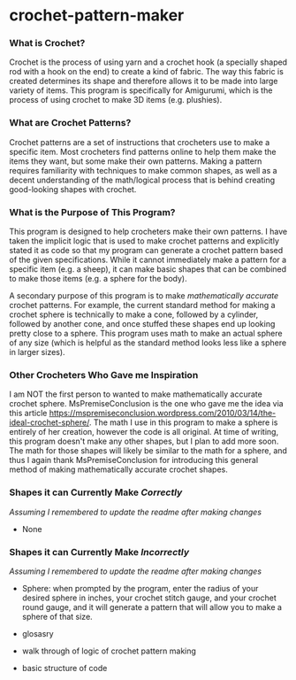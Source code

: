 # crochet-pattern-maker

### What is Crochet?

Crochet is the process of using yarn and a crochet hook (a specially shaped rod with a hook on the end) to create a kind of fabric. The way this fabric is created determines its shape and therefore allows it to be made into large variety of items. This program is specifically for Amigurumi, which is the process of using crochet to make 3D items (e.g. plushies).

### What are Crochet Patterns?

Crochet patterns are a set of instructions that crocheters use to make a specific item. Most crocheters find patterns online to help them make the items they want, but some make their own patterns. Making a pattern requires familiarity with techniques to make common shapes, as well as a decent understanding of the math/logical process that is behind creating good-looking shapes with crochet.

### What is the Purpose of This Program?

This program is designed to help crocheters make their own patterns. I have taken the implicit logic that is used to make crochet patterns and explicitly stated it as code so that my program can generate a crochet pattern based of the given specifications. While it cannot immediately make a pattern for a specific item (e.g. a sheep), it can make basic shapes that can be combined to make those items (e.g. a sphere for the body).

A secondary purpose of this program is to make *mathematically accurate* crochet patterns. For example, the current standard method for making a crochet sphere is technically to make a cone, followed by a cylinder, followed by another cone, and once stuffed these shapes end up looking pretty close to a sphere. This program uses math to make an actual sphere of any size (which is helpful as the standard method looks less like a sphere in larger sizes).

### Other Crocheters Who Gave me Inspiration

I am NOT the first person to wanted to make mathematically accurate crochet sphere. MsPremiseConclusion is the one who gave me the idea via this article https://mspremiseconclusion.wordpress.com/2010/03/14/the-ideal-crochet-sphere/. The math I use in this program to make a sphere is entirely of her creation, however the code is all original. At time of writing, this program doesn't make any other shapes, but I plan to add more soon. The math for those shapes will likely be similar to the math for a sphere, and thus I again thank MsPremiseConclusion for introducing this general method of making mathematically accurate crochet shapes.

### Shapes it can Currently Make *Correctly*

*Assuming I remembered to update the readme after making changes*
- None

### Shapes it can Currently Make *Incorrectly*

*Assuming I remembered to update the readme after making changes*
- Sphere: when prompted by the program, enter the radius of your desired sphere in inches, your crochet stitch gauge, and your crochet round gauge, and it will generate a pattern that will allow you to make a sphere of that size.


- glosasry
- walk through of logic of crochet pattern making
- basic structure of code